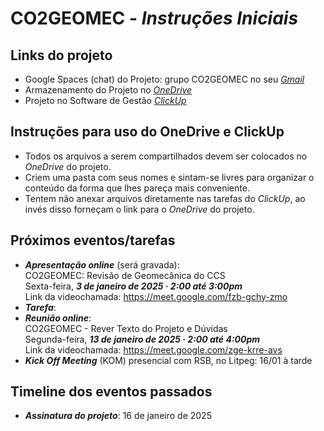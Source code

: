 # CO2GEOMEC - _Instruções Iniciais_

## Links do projeto

- Google Spaces (chat) do Projeto: grupo CO2GEOMEC no seu [_Gmail_](https://mail.google.com)
- Armazenamento do Projeto no [_OneDrive_](https://onedrive.live.com/?id=eb17abf61a628b65%210%5EL0xpdmVGb2xkZXJzL0NPMkdFT01FQw&cid=EB17ABF61A628B65)   
- Projeto no Software de Gestão [_ClickUp_](https://app.clickup.com/9011820040/v/dc/8cjaxg8-631)

## Instruções para uso do OneDrive e ClickUp

- Todos os arquivos a serem compartilhados devem ser colocados no _OneDrive_ do projeto.
- Criem uma pasta com seus nomes e sintam-se livres para organizar o conteúdo da forma que lhes pareça mais conveniente.
- Tentem não anexar arquivos diretamente nas tarefas do _ClickUp_, ao invés disso forneçam o link para o _OneDrive_ do projeto. 

## Próximos eventos/tarefas

- **_Apresentação online_** (será gravada):  
CO2GEOMEC: Revisão de Geomecânica do CCS  
Sexta-feira, **_3 de janeiro de 2025 · 2:00 até 3:00pm_**  
Link da videochamada: https://meet.google.com/fzb-gchy-zmo  
- **_Tarefa_**:
- **_Reunião online_**:  
CO2GEOMEC - Rever Texto do Projeto e Dúvidas  
Segunda-feira, **_13 de janeiro de 2025 · 2:00 até 4:00pm_**  
Link da videochamada: https://meet.google.com/zge-krre-avs  
- **_Kick Off Meeting_** (KOM) presencial com RSB, no Litpeg:  16/01 à tarde

## Timeline dos eventos passados

- **_Assinatura do projeto_**:  16 de janeiro de 2025
